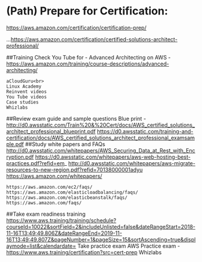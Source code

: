# (Path) Prepare for Certification:

https://aws.amazon.com/certification/certification-prep/

...https://aws.amazon.com/certification/certified-solutions-architect-professional/


##Training
	Check You Tube for - Advanced Architecting on AWS - https://aws.amazon.com/training/course-descriptions/advanced-architecting/
	
	aCloudGuru<br>
	Linux Academy
	Reinvent videos
	You Tube videos
	Case studies
	Whizlabs
##Review exam guide and sample questions
	Blue print - http://d0.awsstatic.com/Train%20&%20Cert/docs/AWS_certified_solutions_architect_professional_blueprint.pdf
	https://d0.awsstatic.com/training-and-certification/docs/AWS_certified_solutions_architect_professional_examsample.pdf
##Study white papers and FAQs
	http://d0.awsstatic.com/whitepapers/AWS_Securing_Data_at_Rest_with_Encryption.pdf
	https://d0.awsstatic.com/whitepapers/aws-web-hosting-best-practices.pdf?refid=em_
	http://d0.awsstatic.com/whitepapers/aws-migrate-resources-to-new-region.pdf?refid=70138000001adyu
	https://aws.amazon.com/whitepapers/
	
	https://aws.amazon.com/ec2/faqs/
	https://aws.amazon.com/elasticloadbalancing/faqs/
	https://aws.amazon.com/elasticbeanstalk/faqs/
	https://aws.amazon.com/faqs/
##Take exam readiness training					
	https://www.aws.training/training/schedule?courseId=10022&sortField=2&includeUnlisted=false&dateRangeStart=2018-11-16T13:49:49.806Z&dateRangeEnd=2019-11-16T13:49:49.807Z&pageNumber=1&pageSize=15&sortAscending=true&displaymode=list&calendardate=
Take practice exam
	AWS Practice exam - https://www.aws.training/certification?src=cert-prep
	Whizlabs
